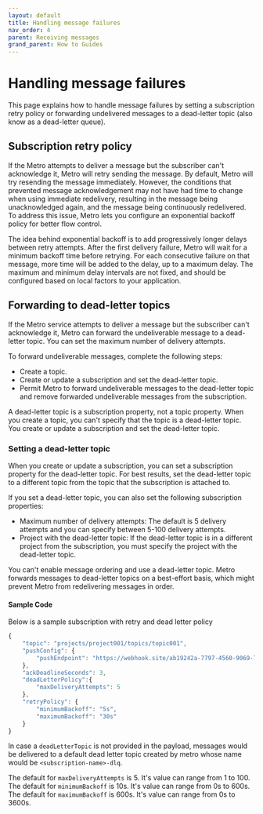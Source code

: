 ```yaml
---
layout: default
title: Handling message failures
nav_order: 4
parent: Receiving messages
grand_parent: How to Guides
---
```


# Handling message failures
This page explains how to handle message failures by setting a subscription retry policy or forwarding undelivered messages to a dead-letter topic (also know as a dead-letter queue).

## Subscription retry policy
If the Metro attempts to deliver a message but the subscriber can't acknowledge it, Metro will retry sending the message. By default, Metro will try resending the message immediately. However, the conditions that prevented message acknowledgement may not have had time to change when using immediate redelivery, resulting in the message being unacknowledged again, and the message being continuously redelivered. To address this issue, Metro lets you configure an exponential backoff policy for better flow control.

The idea behind exponential backoff is to add progressively longer delays between retry attempts. After the first delivery failure, Metro will wait for a minimum backoff time before retrying. For each consecutive failure on that message, more time will be added to the delay, up to a maximum delay. The maximum and minimum delay intervals are not fixed, and should be configured based on local factors to your application.

## Forwarding to dead-letter topics

If the Metro service attempts to deliver a message but the subscriber can't acknowledge it, Metro can forward the undeliverable message to a dead-letter topic. You can set the maximum number of delivery attempts.

To forward undeliverable messages, complete the following steps:

* Create a topic.
* Create or update a subscription and set the dead-letter topic.
* Permit Metro to forward undeliverable messages to the dead-letter topic and remove forwarded undeliverable messages from the subscription.

A dead-letter topic is a subscription property, not a topic property. When you create a topic, you can't specify that the topic is a dead-letter topic. You create or update a subscription and set the dead-letter topic.

### Setting a dead-letter topic

When you create or update a subscription, you can set a subscription property for the dead-letter topic. For best results, set the dead-letter topic to a different topic from the topic that the subscription is attached to.

If you set a dead-letter topic, you can also set the following subscription properties:

* Maximum number of delivery attempts: The default is 5 delivery attempts and you can specify between 5-100 delivery attempts.
* Project with the dead-letter topic: If the dead-letter topic is in a different project from the subscription, you must specify the project with the dead-letter topic.

You can't enable message ordering and use a dead-letter topic. Metro forwards messages to dead-letter topics on a best-effort basis, which might prevent Metro from redelivering messages in order.

#### Sample Code
Below is a sample subscription with retry and dead letter policy
```javascript
{
    "topic": "projects/project001/topics/topic001",
    "pushConfig": {
        "pushEndpoint": "https://webhook.site/ab19242a-7797-4560-9069-76bcbee23e6"
    },
    "ackDeadlineSeconds": 3,
    "deadLetterPolicy":{
        "maxDeliveryAttempts": 5
    },
    "retryPolicy": {
        "minimumBackoff": "5s",
        "maximumBackoff": "30s"
    }
}
```
In case a `deadLetterTopic` is not provided in the payload, messages would be delivered to a default dead letter topic created by metro whose name would be `<subscription-name>-dlq`.

The default for `maxDeliveryAttempts` is 5. It's value can range from 1 to 100.
The default for `minimumBackoff` is 10s. It's value can range from 0s to 600s.
The default for `maximumBackoff` is 600s. It's value can range from 0s to 3600s.